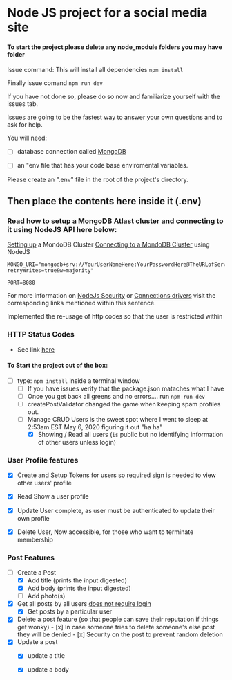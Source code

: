 # Node JS project for a social media site

#### To start the project please delete any node_module folders you may have folder

Issue command: This will install all dependencies 
`npm install`

Finally issue comand 
`npm run dev`

If you have not done so, please do so now and familiarize yourself with the issues tab.

Issues are going to be the fastest way to answer your own questions and to ask for help.  
 
 
You will need:  
- [ ] database connection called [MongoDB](https://www.mongodb.com/cloud/atlas) 
- [ ] an "env file that has your code base enviromental variables.  


Please create an ".env" file in the root of the project's directory.




## Then place the contents here inside it (.env)
### Read how to setup a MongoDB  Atlast cluster and connecting to it using NodeJS API here below:
[Setting up](https://docs.atlas.mongodb.com/tutorial/create-new-cluster/) a MondoDB Cluster
[Connecting to a MondoDB Cluster](https://docs.atlas.mongodb.com/driver-connection/) using NodeJS

```
MONGO_URI="mongodb+srv://YourUserNameHere:YourPasswordHere@TheURLofServer/test?retryWrites=true&w=majority"

PORT=8080
```

For more information on [NodeJs Security](https://docs.mongodb.com/manual/core/security-scram/) or [Connections drivers](https://docs.mongodb.com/drivers/node) visit the corresponding links mentioned within this sentence.


Implemented the re-usage of http codes so that the user is restricted within 
### HTTP Status Codes

- See link [here](error_code_definitions.md)


#### To Start the project out of the box:
- [ ] type: `npm install` inside a terminal window
    - [ ] If you have issues verify that the package.json mataches what I have
    - [ ] Once you get back all greens and no errors.... run `npm run dev`
    - [ ] createPostValidator changed the game when keeping spam profiles out.
    - [ ] Manage CRUD Users is the sweet spot where I went to sleep at 2:53am EST May 6, 2020 figuring it out "ha ha"
      - [x] Showing / Read all users  (`is` public but no identifying information of other users unless login)  
### User Profile features

- [x] Create and Setup Tokens for users so required sign is needed to view other users' profile
- [x] Read Show a user profile
- [x] Update User complete, as user must be authenticated to update their own profile
- [x] Delete User, Now accessible, for those who want to terminate membership


### Post Features

- [ ] Create a Post
    - [x] Add title (prints the input digested)
    - [x] Add body  (prints the input digested)
    - [ ] Add photo(s)
- [x] Get all posts by all users [does not require login](https://github.com/Hawaiideveloper/nodeJS_SocialMediaSite/blob/0c7a360a5c48154986ce8a158b5021624b452ce3/routes/post.js#L24)
    - [x] Get posts by a particular user
- [x] Delete a post feature (so that people can save their reputation if things get wonky)
      - [x] In case someone tries to delete someone's else post they will be denied
      - [x] Security on the post to prevent random deletion
- [x] Update a post
     - [x] update a title
     - [x] update a body



